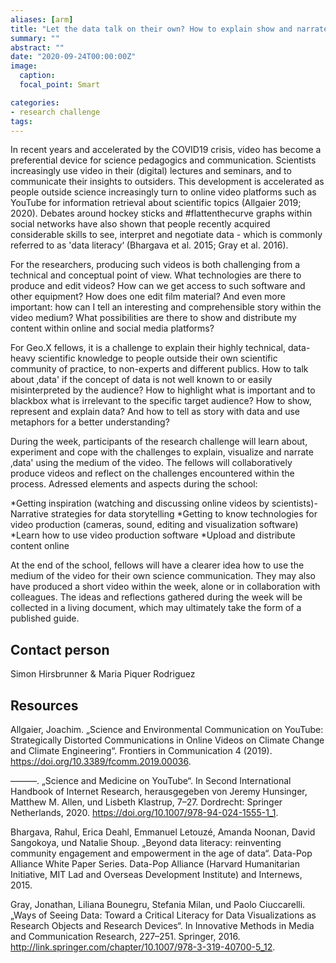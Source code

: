 ```yaml
---
aliases: [arm]
title: "Let the data talk on their own? How to explain show and narrate data in short videos"
summary: ""
abstract: ""
date: "2020-09-24T00:00:00Z"
image:
  caption:
  focal_point: Smart

categories:
- research challenge
tags:
---
```


In recent years and accelerated by the COVID19 crisis, video has become a preferential device for science pedagogics and communication. Scientists increasingly use video in their (digital) lectures and seminars, and to communicate their insights to outsiders. This development is accelerated as people outside science increasingly turn to online video platforms such as YouTube for information retrieval about scientific topics (Allgaier 2019; 2020). Debates around hockey sticks and #flattenthecurve graphs within social networks have also shown that people recently acquired considerable skills to see, interpret and negotiate data - which is commonly referred to as 'data literacy‘ (Bhargava et al. 2015; Gray et al. 2016).

For the researchers, producing such videos is both challenging from a technical and conceptual point of view. What technologies are there to produce and edit videos? How can we get access to such software and other equipment? How does one edit film material? And even more important: how can I tell an interesting and comprehensible story within the video medium? What possibilities are there to show and distribute my content within online and social media platforms?

For Geo.X fellows, it is a challenge to explain their highly technical, data-heavy scientific knowledge to people outside their own scientific community of practice, to non-experts and different publics. How to talk about ‚data' if the concept of data is not well known to or easily misinterpreted by the audience? How to highlight what is important and to blackbox what is irrelevant to the specific target audience? How to show, represent and explain data? And how to tell as story with data and use metaphors for a better understanding?

During the week, participants of the research challenge will learn about, experiment and cope with the challenges to explain, visualize and narrate ‚data' using the medium of the video. The fellows will collaboratively produce videos and reflect on the challenges encountered within the process. Adressed elements and aspects during the school:

*Getting inspiration (watching and discussing online videos by scientists)- Narrative strategies for data storytelling
*Getting to know technologies for video production (cameras, sound, editing and visualization software)
*Learn how to use video production software
*Upload and distribute content online

At the end of the school, fellows will have a clearer idea how to use the medium of the video for their own science communication. They may also have produced a short video within the week, alone or in collaboration with colleagues.  The ideas and reflections gathered during the week will be collected in a living document, which may ultimately take the form of a published guide.

## Contact person
Simon Hirsbrunner & Maria Piquer Rodriguez

## Resources
Allgaier, Joachim. „Science and Environmental Communication on YouTube: Strategically Distorted Communications in Online Videos on Climate Change and Climate Engineering“. Frontiers in Communication 4 (2019). https://doi.org/10.3389/fcomm.2019.00036.

———. „Science and Medicine on YouTube“. In Second International Handbook of Internet Research, herausgegeben von Jeremy Hunsinger, Matthew M. Allen, und Lisbeth Klastrup, 7–27. Dordrecht: Springer Netherlands, 2020. https://doi.org/10.1007/978-94-024-1555-1_1.

Bhargava, Rahul, Erica Deahl, Emmanuel Letouzé, Amanda Noonan, David Sangokoya, und Natalie Shoup. „Beyond data literacy: reinventing community engagement and empowerment in the age of data“. Data-Pop Alliance White Paper Series. Data-Pop Alliance (Harvard Humanitarian Initiative, MIT Lad and Overseas Development Institute) and Internews, 2015.

Gray, Jonathan, Liliana Bounegru, Stefania Milan, und Paolo Ciuccarelli. „Ways of Seeing Data: Toward a Critical Literacy for Data Visualizations as Research Objects and Research Devices“. In Innovative Methods in Media and Communication Research, 227–251. Springer, 2016. http://link.springer.com/chapter/10.1007/978-3-319-40700-5_12.
